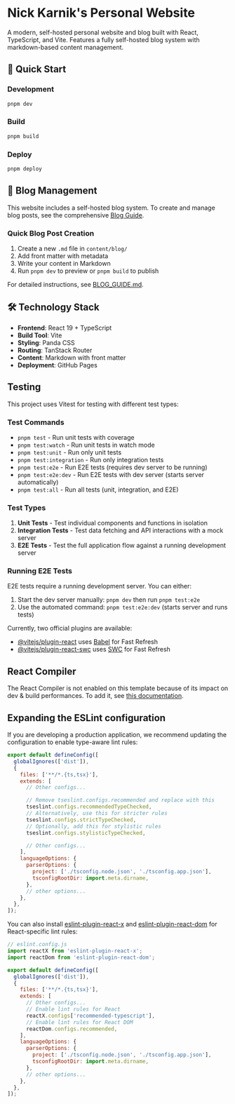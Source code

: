 # Nick Karnik's Personal Website

A modern, self-hosted personal website and blog built with React, TypeScript, and Vite. Features a fully self-hosted blog system with markdown-based content management.

## 🚀 Quick Start

### Development
```bash
pnpm dev
```

### Build
```bash
pnpm build
```

### Deploy
```bash
pnpm deploy
```

## 📝 Blog Management

This website includes a self-hosted blog system. To create and manage blog posts, see the comprehensive [Blog Guide](./BLOG_GUIDE.md).

### Quick Blog Post Creation
1. Create a new `.md` file in `content/blog/`
2. Add front matter with metadata
3. Write your content in Markdown
4. Run `pnpm dev` to preview or `pnpm build` to publish

For detailed instructions, see [BLOG_GUIDE.md](./BLOG_GUIDE.md).

## 🛠️ Technology Stack

- **Frontend**: React 19 + TypeScript
- **Build Tool**: Vite
- **Styling**: Panda CSS
- **Routing**: TanStack Router
- **Content**: Markdown with front matter
- **Deployment**: GitHub Pages

## Testing

This project uses Vitest for testing with different test types:

### Test Commands

- `pnpm test` - Run unit tests with coverage
- `pnpm test:watch` - Run unit tests in watch mode
- `pnpm test:unit` - Run only unit tests
- `pnpm test:integration` - Run only integration tests
- `pnpm test:e2e` - Run E2E tests (requires dev server to be running)
- `pnpm test:e2e:dev` - Run E2E tests with dev server (starts server automatically)
- `pnpm test:all` - Run all tests (unit, integration, and E2E)

### Test Types

1. **Unit Tests** - Test individual components and functions in isolation
2. **Integration Tests** - Test data fetching and API interactions with a mock server
3. **E2E Tests** - Test the full application flow against a running development server

### Running E2E Tests

E2E tests require a running development server. You can either:

1. Start the dev server manually: `pnpm dev` then run `pnpm test:e2e`
2. Use the automated command: `pnpm test:e2e:dev` (starts server and runs tests)

Currently, two official plugins are available:

- [@vitejs/plugin-react](https://github.com/vitejs/vite-plugin-react/blob/main/packages/plugin-react) uses [Babel](https://babeljs.io/) for Fast Refresh
- [@vitejs/plugin-react-swc](https://github.com/vitejs/vite-plugin-react/blob/main/packages/plugin-react-swc) uses [SWC](https://swc.rs/) for Fast Refresh

## React Compiler

The React Compiler is not enabled on this template because of its impact on dev & build performances. To add it, see [this documentation](https://react.dev/learn/react-compiler/installation).

## Expanding the ESLint configuration

If you are developing a production application, we recommend updating the configuration to enable type-aware lint rules:

```js
export default defineConfig([
  globalIgnores(['dist']),
  {
    files: ['**/*.{ts,tsx}'],
    extends: [
      // Other configs...

      // Remove tseslint.configs.recommended and replace with this
      tseslint.configs.recommendedTypeChecked,
      // Alternatively, use this for stricter rules
      tseslint.configs.strictTypeChecked,
      // Optionally, add this for stylistic rules
      tseslint.configs.stylisticTypeChecked,

      // Other configs...
    ],
    languageOptions: {
      parserOptions: {
        project: ['./tsconfig.node.json', './tsconfig.app.json'],
        tsconfigRootDir: import.meta.dirname,
      },
      // other options...
    },
  },
]);
```

You can also install [eslint-plugin-react-x](https://github.com/Rel1cx/eslint-react/tree/main/packages/plugins/eslint-plugin-react-x) and [eslint-plugin-react-dom](https://github.com/Rel1cx/eslint-react/tree/main/packages/plugins/eslint-plugin-react-dom) for React-specific lint rules:

```js
// eslint.config.js
import reactX from 'eslint-plugin-react-x';
import reactDom from 'eslint-plugin-react-dom';

export default defineConfig([
  globalIgnores(['dist']),
  {
    files: ['**/*.{ts,tsx}'],
    extends: [
      // Other configs...
      // Enable lint rules for React
      reactX.configs['recommended-typescript'],
      // Enable lint rules for React DOM
      reactDom.configs.recommended,
    ],
    languageOptions: {
      parserOptions: {
        project: ['./tsconfig.node.json', './tsconfig.app.json'],
        tsconfigRootDir: import.meta.dirname,
      },
      // other options...
    },
  },
]);
```
